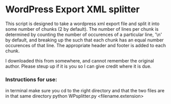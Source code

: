 # WordPress Export XML splitter

This script is designed to take a wordpress xml export file and split it into some
number of chunks (2 by default). The number of lines per chunk is determined by counting
the number of occurences of a particular line, '<item>\n' by default, and breaking up the
such that each chunk has an equal number occurences of that line. The appropriate header
and footer is added to each chunk.

I downloaded this from somewhere, and cannot remember the original author. Please steup up if it is you so I can give credit where it is due.


### Instructions for use:
in terminal
make sure you cd to the right directory
and that the two files are in that same directory
python WPsplitter.py <filename.extension> <number of chunks>
